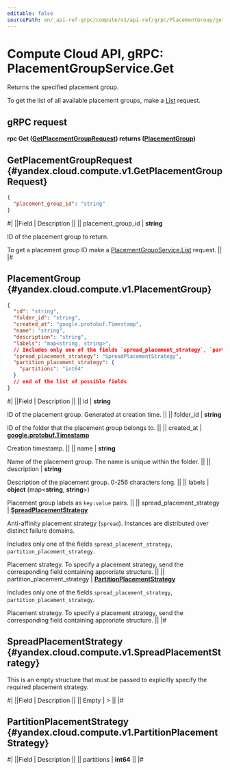 ```yaml
---
editable: false
sourcePath: en/_api-ref-grpc/compute/v1/api-ref/grpc/PlacementGroup/get.md
---
```


# Compute Cloud API, gRPC: PlacementGroupService.Get

Returns the specified placement group.

To get the list of all available placement groups, make a [List](/docs/compute/api-ref/grpc/PlacementGroup/list#List) request.

## gRPC request

**rpc Get ([GetPlacementGroupRequest](#yandex.cloud.compute.v1.GetPlacementGroupRequest)) returns ([PlacementGroup](#yandex.cloud.compute.v1.PlacementGroup))**

## GetPlacementGroupRequest {#yandex.cloud.compute.v1.GetPlacementGroupRequest}

```json
{
  "placement_group_id": "string"
}
```

#|
||Field | Description ||
|| placement_group_id | **string**

ID of the placement group to return.

To get a placement group ID make a [PlacementGroupService.List](/docs/compute/api-ref/grpc/PlacementGroup/list#List) request. ||
|#

## PlacementGroup {#yandex.cloud.compute.v1.PlacementGroup}

```json
{
  "id": "string",
  "folder_id": "string",
  "created_at": "google.protobuf.Timestamp",
  "name": "string",
  "description": "string",
  "labels": "map<string, string>",
  // Includes only one of the fields `spread_placement_strategy`, `partition_placement_strategy`
  "spread_placement_strategy": "SpreadPlacementStrategy",
  "partition_placement_strategy": {
    "partitions": "int64"
  }
  // end of the list of possible fields
}
```

#|
||Field | Description ||
|| id | **string**

ID of the placement group. Generated at creation time. ||
|| folder_id | **string**

ID of the folder that the placement group belongs to. ||
|| created_at | **[google.protobuf.Timestamp](https://developers.google.com/protocol-buffers/docs/reference/google.protobuf#timestamp)**

Creation timestamp. ||
|| name | **string**

Name of the placement group.
The name is unique within the folder. ||
|| description | **string**

Description of the placement group. 0-256 characters long. ||
|| labels | **object** (map<**string**, **string**>)

Placement group labels as `key:value` pairs. ||
|| spread_placement_strategy | **[SpreadPlacementStrategy](#yandex.cloud.compute.v1.SpreadPlacementStrategy)**

Anti-affinity placement strategy (`spread`). Instances are distributed
over distinct failure domains.

Includes only one of the fields `spread_placement_strategy`, `partition_placement_strategy`.

Placement strategy. To specify a placement strategy, send the corresponding
field containing approriate structure. ||
|| partition_placement_strategy | **[PartitionPlacementStrategy](#yandex.cloud.compute.v1.PartitionPlacementStrategy)**

Includes only one of the fields `spread_placement_strategy`, `partition_placement_strategy`.

Placement strategy. To specify a placement strategy, send the corresponding
field containing approriate structure. ||
|#

## SpreadPlacementStrategy {#yandex.cloud.compute.v1.SpreadPlacementStrategy}

This is an empty structure that must be passed to explicitly
specify the required placement strategy.

#|
||Field | Description ||
|| Empty | > ||
|#

## PartitionPlacementStrategy {#yandex.cloud.compute.v1.PartitionPlacementStrategy}

#|
||Field | Description ||
|| partitions | **int64** ||
|#